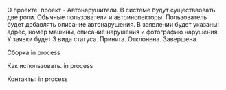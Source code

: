 О проекте: проект - Автонарушители.
В системе будут существвовать две роли. Обычные пользователи и автоинспекторы.
Пользователь будет добавлять описание автонарушения.
В заявлении будет указаны: адрес, номер машины, описание нарушения и фотографию нарушения.
У заявки будет 3 вида статуса. Принята. Отклонена. Завершена.

Сборка in process

Как использовать. in process

Контакты: in process